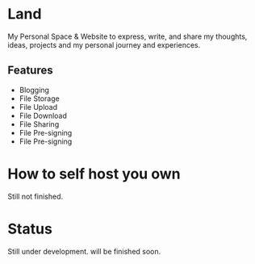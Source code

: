 # Land
My Personal Space & Website to express, write, and share my thoughts, ideas, projects and my personal journey and experiences.


## Features
- Blogging
- File Storage
- File Upload
- File Download
- File Sharing
- File Pre-signing
- File Pre-signing


# How to self host you own
Still not finished.


# Status
Still under development. will be finished soon.